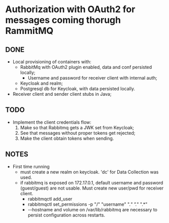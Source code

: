 # Authorization with OAuth2 for messages coming thorugh RammitMQ

## DONE

- Local provisioning of containers with:
  - RabbitMq with OAuth2 plugin enabled, data and conf persisted locally;
    - Username and password for receiver client with internal auth;
  - Keycloak and realm;
  - Postgresql db for Keycloak, with data persisted locally.
- Receiver client and sender client stubs in Java;

## TODO

- Implement the client credentials flow:
  1. Make so that Rabbitmq gets a JWK set from Keycloak;
  2. See that messages without proper tokens get rejected;
  3. Make the client obtain tokens when sending.

## NOTES

- First time running
  - must create a new realm on keycloak. 'dc' for Data Collection was used.
  - if rabbitmq is exposed on 172.17.0.1, default username and password (guest/guest) are not usable. Must create new user/pwd for receiver client.
    - rabbitmqctl add_user <username> <password>
    - rabbitmqctl set_permissions -p "/" "username" ".*" ".*" ".*"
    - --hostname and volume on /var/lib/rabbitmq are necessary to persist configuration across restarts.